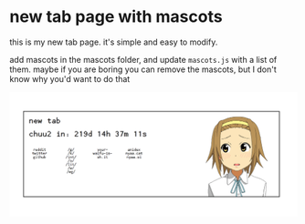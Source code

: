 # new tab page with mascots

this is my new tab page. it's simple and easy to modify.

add mascots in the mascots folder, and update `mascots.js` with a list of them. maybe if you are boring you can remove the mascots, but I don't know why you'd want to do that

![demo](example.png)
